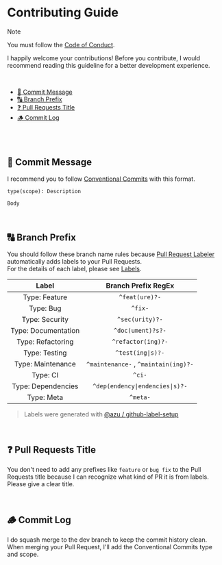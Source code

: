 # Contributing Guide<!-- omit in toc -->

> [!NOTE]
> You must follow the [Code of Conduct](./CODE_OF_CONDUCT.md).

I happily welcome your contributions!
Before you contribute,
I would recommend reading this guideline for a better development experience.

<br />

- [💬 Commit Message](#-commit-message)
- [🔠 Branch Prefix](#-branch-prefix)
- [❓ Pull Requests Title](#-pull-requests-title)
- [🪵 Commit Log](#-commit-log)

<br /><br />

## 💬 Commit Message

I recommend you to follow [Conventional Commits] with this format.

```commit message
type(scope): Description

Body
```

[Conventional Commits]: https://www.conventionalcommits.org

<br />

## 🔠 Branch Prefix

You should follow these branch name rules
because [Pull Request Labeler] automatically adds labels to your Pull Requests.
<br />
For the details of each label, please see [Labels](https://github.com/5ouma/opml-generator/labels).

[Pull Request Labeler]: https://github.com/actions/labeler

|        Label        |         Branch Prefix RegEx          |
| :-----------------: | :----------------------------------: |
|    Type: Feature    |            `^feat(ure)?-`            |
|      Type: Bug      |               `^fix-`                |
|   Type: Security    |           `^sec(urity)?-`            |
| Type: Documentation |          `^doc(ument)?s?-`           |
|  Type: Refactoring  |          `^refactor(ing)?-`          |
|    Type: Testing    |          `^test(ing\|s)?-`           |
|  Type: Maintenance  | `^maintenance-` , `^maintain(ing)?-` |
|      Type: CI       |                `^ci-`                |
| Type: Dependencies  |   `^dep(endency\|endencies\|s)?-`    |
|     Type: Meta      |               `^meta-`               |

> Labels were generated with [@azu / github-label-setup](https://github.com/azu/github-label-setup)

<br />

## ❓ Pull Requests Title

You don't need to add any prefixes like `feature` or `bug fix`
to the Pull Requests title because I can recognize what kind of PR it is from labels.
Please give a clear title.

<br />

## 🪵 Commit Log

I do squash merge to the dev branch to keep the commit history clean.
When merging your Pull Request, I'll add the Conventional Commits type and scope.
